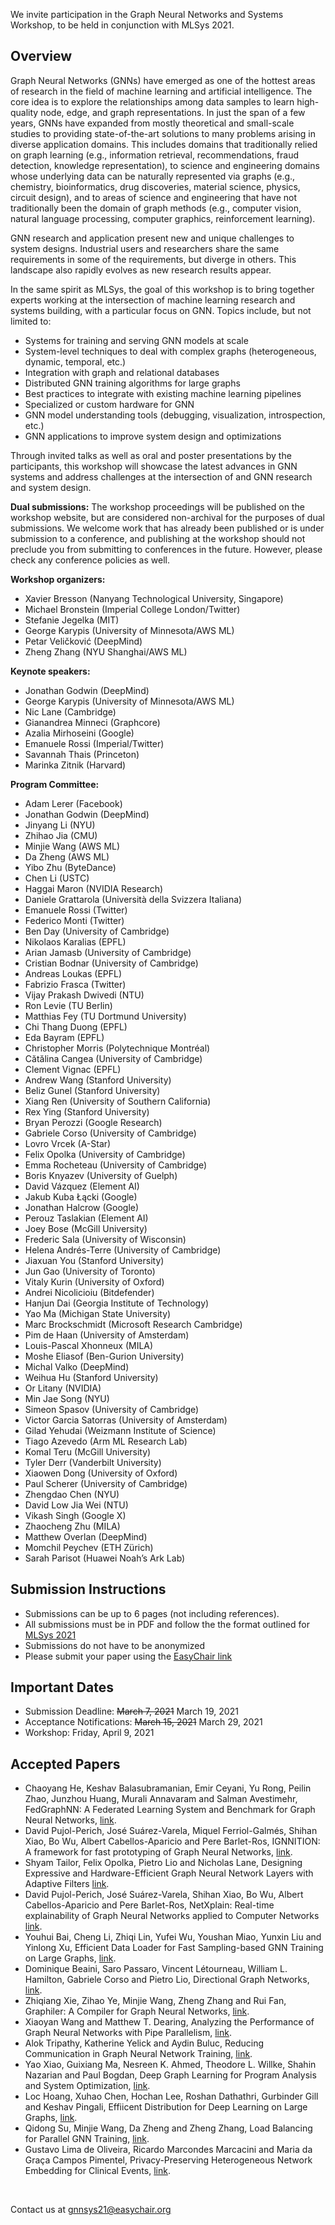 We invite participation in the Graph Neural Networks and Systems Workshop, to be held in conjunction with MLSys 2021.

<a id="overview"></a>
## Overview

Graph Neural Networks (GNNs) have emerged as one of the hottest areas of research in the field of machine learning and artificial intelligence. The core idea is to explore the relationships among data samples to learn high-quality node, edge, and graph representations. In just the span of a few years, GNNs have expanded from mostly theoretical and small-scale studies to providing state-of-the-art solutions to many problems arising in diverse application domains. This includes domains that traditionally relied on graph learning (e.g., information retrieval, recommendations, fraud detection, knowledge representation), to science and engineering domains whose underlying data can be naturally represented via graphs (e.g., chemistry, bioinformatics, drug discoveries, material science, physics, circuit design), and to areas of science and engineering that have not traditionally been the domain of graph methods (e.g., computer vision, natural language processing, computer graphics, reinforcement learning).

GNN research and application present new and unique challenges to system designs. Industrial users and researchers share the same requirements in some of the requirements, but diverge in others. This landscape also rapidly evolves as new research results appear. 

In the same spirit as MLSys, the goal of this workshop is to bring together experts working at the intersection of machine learning research and systems building, with a particular focus on GNN. Topics include, but not limited to:

* Systems for training and serving GNN models at scale
* System-level techniques to deal with complex graphs (heterogeneous, dynamic, temporal, etc.)
* Integration with graph and relational databases
* Distributed GNN training algorithms for large graphs
* Best practices to integrate with existing machine learning pipelines
* Specialized or custom hardware for GNN
* GNN model understanding tools (debugging, visualization, introspection, etc.)
* GNN applications to improve system design and optimizations

Through invited talks as well as oral and poster presentations by the participants, this workshop will showcase the latest advances in GNN systems and address challenges at the intersection of and GNN research and system design.

**Dual submissions:** The workshop proceedings will be published on the workshop website, but are considered non-archival for the purposes of dual submissions. We welcome work that has already been published or is under submission to a conference, and publishing at the workshop should not preclude you from submitting to conferences in the future. However, please check any conference policies as well.


<a id="organizers"></a> 
**Workshop organizers:** 
* Xavier Bresson (Nanyang Technological University, Singapore)
* Michael Bronstein (Imperial College London/Twitter)
* Stefanie Jegelka (MIT)
* George Karypis (University of Minnesota/AWS ML)
* Petar Veličković (DeepMind)
* Zheng Zhang (NYU Shanghai/AWS ML)


<a id="speakers"></a> 
**Keynote speakers:** 
* Jonathan Godwin (DeepMind)
* George Karypis (University of Minnesota/AWS ML)
* Nic Lane (Cambridge)
* Gianandrea Minneci (Graphcore)
* Azalia Mirhoseini (Google)
* Emanuele Rossi (Imperial/Twitter)
* Savannah Thais (Princeton)
* Marinka Zitnik (Harvard)


<a id="committee"></a> 
**Program Committee:** 
* Adam Lerer (Facebook)
* Jonathan Godwin (DeepMind)
* Jinyang Li (NYU)
* Zhihao Jia (CMU)
* Minjie Wang (AWS ML)
* Da Zheng (AWS ML)
* Yibo Zhu (ByteDance)
* Chen Li (USTC)
* Haggai Maron (NVIDIA Research)
* Daniele Grattarola (Università della Svizzera Italiana)
* Emanuele Rossi (Twitter)
* Federico Monti (Twitter)
* Ben Day (University of Cambridge) 
* Nikolaos Karalias (EPFL)
* Arian Jamasb (University of Cambridge)
* Cristian Bodnar (University of Cambridge)
* Andreas Loukas (EPFL)
* Fabrizio Frasca (Twitter)
* Vijay Prakash Dwivedi (NTU)
* Ron Levie (TU Berlin)
* Matthias Fey (TU Dortmund University)
* Chi Thang Duong (EPFL)
* Eda Bayram (EPFL)
* Christopher Morris (Polytechnique Montréal)
* Cătălina Cangea (University of Cambridge)
* Clement Vignac (EPFL)
* Andrew Wang (Stanford University)
* Beliz Gunel (Stanford University)
* Xiang Ren (University of Southern California)
* Rex Ying (Stanford University)
* Bryan Perozzi (Google Research)
* Gabriele Corso (University of Cambridge)
* Lovro Vrcek (A-Star)
* Felix Opolka (University of Cambridge)
* Emma Rocheteau (University of Cambridge)
* Boris Knyazev (University of Guelph)
* David Vázquez (Element AI)
* Jakub Kuba Łącki (Google)
* Jonathan Halcrow (Google)
* Perouz Taslakian (Element AI)
* Joey Bose (McGill University)
* Frederic Sala (University of Wisconsin)
* Helena Andrés-Terre (University of Cambridge)
* Jiaxuan You (Stanford University)
* Jun Gao (University of Toronto)
* Vitaly Kurin (University of Oxford)
* Andrei Nicolicioiu (Bitdefender)
* Hanjun Dai (Georgia Institute of Technology)
* Yao Ma (Michigan State University)
* Marc Brockschmidt (Microsoft Research Cambridge)
* Pim de Haan (University of Amsterdam)
* Louis-Pascal Xhonneux (MILA)
* Moshe Eliasof (Ben-Gurion University)
* Michal Valko (DeepMind)
* Weihua Hu (Stanford University)
* Or Litany (NVIDIA)
* Min Jae Song (NYU)
* Simeon Spasov (University of Cambridge)
* Victor Garcia Satorras (University of Amsterdam)
* Gilad Yehudai (Weizmann Institute of Science)
* Tiago Azevedo (Arm ML Research Lab)
* Komal Teru (McGill University)
* Tyler Derr (Vanderbilt University)
* Xiaowen Dong (University of Oxford)
* Paul Scherer (University of Cambridge)
* Zhengdao Chen (NYU)
* David Low Jia Wei (NTU)
* Vikash Singh (Google X)
* Zhaocheng Zhu (MILA)
* Matthew Overlan (DeepMind)
* Momchil Peychev (ETH Zürich)
* Sarah Parisot (Huawei Noah’s Ark Lab)


## Submission Instructions

* Submissions can be up to 6 pages (not including references).
* All submissions must be in PDF and follow the the format outlined for [MLSys 2021](https://mlsys.org/Conferences/2021/CallForPapers)
* Submissions do not have to be anonymized
* Please submit your paper using the [EasyChair link](https://easychair.org/conferences/?conf=gnnsys21)


## Important Dates

* Submission Deadline: ~~March 7, 2021~~ March 19, 2021
* Acceptance Notifications: ~~March 15, 2021~~ March 29, 2021
* Workshop: Friday, April 9, 2021


<a id="papers"></a> 
## Accepted Papers
* Chaoyang He, Keshav Balasubramanian, Emir Ceyani, Yu Rong, Peilin Zhao, Junzhou Huang, Murali Annavaram and Salman Avestimehr, FedGraphNN: A Federated Learning System and Benchmark for Graph Neural Networks, <a href="papers/GNNSys21_paper_3.pdf" target = "_blank">link</a>.
* David Pujol-Perich, José Suárez-Varela, Miquel Ferriol-Galmés, Shihan Xiao, Bo Wu, Albert Cabellos-Aparicio and Pere Barlet-Ros, IGNNITION: A framework for fast prototyping of Graph Neural Networks, <a href="papers/GNNSys21_paper_4.pdf" target = "_blank">link</a>.
* Shyam Tailor, Felix Opolka, Pietro Lio and Nicholas Lane, Designing Expressive and Hardware-Efficient Graph Neural Network Layers with Adaptive Filters <a href="papers/GNNSys21_paper_5.pdf" target = "_blank">link</a>.
* David Pujol-Perich, José Suárez-Varela, Shihan Xiao, Bo Wu, Albert Cabellos-Aparicio and Pere Barlet-Ros, NetXplain: Real-time explainability of Graph Neural Networks applied to Computer Networks  <a href="papers/GNNSys21_paper_7.pdf" target = "_blank">link</a>.
* Youhui Bai, Cheng Li, Zhiqi Lin, Yufei Wu, Youshan Miao, Yunxin Liu and Yinlong Xu, Efficient Data Loader for Fast Sampling-based GNN Training on Large Graphs, <a href="papers/GNNSys21_paper_8.pdf" target = "_blank">link</a>.
* Dominique Beaini, Saro Passaro, Vincent Létourneau, William L. Hamilton, Gabriele Corso and Pietro Lio, Directional Graph Networks, <a href="papers/GNNSys21_paper_9.pdf" target = "_blank">link</a>.
* Zhiqiang Xie, Zihao Ye, Minjie Wang, Zheng Zhang and Rui Fan, Graphiler: A Compiler for Graph Neural Networks, <a href="papers/GNNSys21_paper_10.pdf" target = "_blank">link</a>.
* Xiaoyan Wang and Matthew T. Dearing, Analyzing the Performance of Graph Neural Networks with Pipe Parallelism, <a href="papers/GNNSys21_paper_12.pdf" target = "_blank">link</a>.
* Alok Tripathy, Katherine Yelick and Aydin Buluc, Reducing Communication in Graph Neural Network Training, <a href="papers/GNNSys21_paper_14.pdf" target = "_blank">link</a>.
* Yao Xiao, Guixiang Ma, Nesreen K. Ahmed, Theodore L. Willke, Shahin Nazarian and Paul Bogdan, Deep Graph Learning for Program Analysis and System Optimization, <a href="papers/GNNSys21_paper_15.pdf" target = "_blank">link</a>.
* Loc Hoang, Xuhao Chen, Hochan Lee, Roshan Dathathri, Gurbinder Gill and Keshav Pingali, Effiicent Distribution for Deep Learning on Large Graphs, <a href="papers/GNNSys21_paper_16.pdf" target = "_blank">link</a>.
* Qidong Su, Minjie Wang, Da Zheng and Zheng Zhang, Load Balancing for Parallel GNN Training, <a href="papers/GNNSys21_paper_18.pdf" target = "_blank">link</a>.
* Gustavo Lima de Oliveira, Ricardo Marcondes Marcacini and Maria da Graça Campos Pimentel, Privacy-Preserving Heterogeneous Network Embedding for Clinical Events, <a href="papers/GNNSys21_paper_19.pdf" target = "_blank">link</a>.






<br>

Contact us at <gnnsys21@easychair.org>
